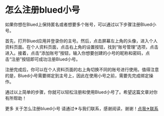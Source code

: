 # 怎么注册blued小号

如果你想在Blued上保持匿名或者想要多个账号，可以通过以下步骤注册Blued小号。

首先，打开Blued应用并登录你的主号。然后，点击屏幕左上角的头像，进入个人资料页面。在个人资料页面，点击右上角的设置按钮，找到“账号管理”选项，点击进入。接着，点击“添加账号”按钮，输入你想要创建的小号的昵称和密码，点击“注册”按钮即可成功注册Blued小号。

注册完成后，你可以在个人资料页面的右上角切换不同的账号进行使用。值得注意的是，Blued小号需要绑定到主号上，因此在使用小号之前，需要先完成绑定操作。

通过以上简单的步骤，你就可以轻松注册和使用Blued小号了。希望这篇文章对你有所帮助！

更多 关于怎么注册blued小号 请通过✈与我们联系，感谢阅读，谢谢！[点我✈联系](https://www.k02.cc)
